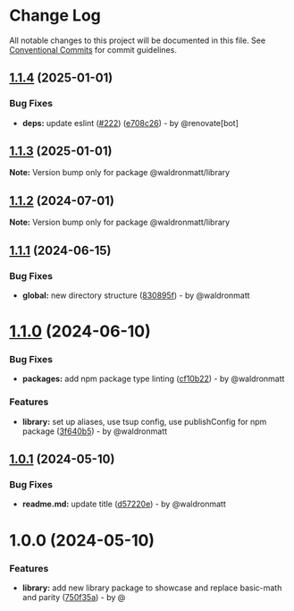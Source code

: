 # Change Log

All notable changes to this project will be documented in this file.
See [Conventional Commits](https://conventionalcommits.org) for commit guidelines.

## [1.1.4](https://github.com/waldronmatt/groundwork/compare/@waldronmatt/library@1.1.3...@waldronmatt/library@1.1.4) (2025-01-01)

### Bug Fixes

* **deps:** update eslint ([#222](https://github.com/waldronmatt/groundwork/issues/222)) ([e708c26](https://github.com/waldronmatt/groundwork/commit/e708c2669e00e2a6e83982373ab085a37343d11f)) - by @renovate[bot]

## [1.1.3](https://github.com/waldronmatt/groundwork/compare/@waldronmatt/library@1.1.2...@waldronmatt/library@1.1.3) (2025-01-01)

**Note:** Version bump only for package @waldronmatt/library

## [1.1.2](https://github.com/waldronmatt/groundwork/compare/@waldronmatt/library@1.1.1...@waldronmatt/library@1.1.2) (2024-07-01)

**Note:** Version bump only for package @waldronmatt/library

## [1.1.1](https://github.com/waldronmatt/groundwork/compare/@waldronmatt/library@1.1.0...@waldronmatt/library@1.1.1) (2024-06-15)

### Bug Fixes

* **global:** new directory structure ([830895f](https://github.com/waldronmatt/groundwork/commit/830895f9c1559f540c56b791febbb80cc56ec5d6)) - by @waldronmatt

# [1.1.0](https://github.com/waldronmatt/groundwork/compare/@waldronmatt/library@1.0.1...@waldronmatt/library@1.1.0) (2024-06-10)

### Bug Fixes

* **packages:** add npm package type linting ([cf10b22](https://github.com/waldronmatt/groundwork/commit/cf10b228d90d1850726ad19013bfa4ced5aff018)) - by @waldronmatt

### Features

* **library:** set up aliases, use tsup config, use publishConfig for npm package ([3f640b5](https://github.com/waldronmatt/groundwork/commit/3f640b54d36564eb46b76f7014c28b629c4c5f21)) - by @waldronmatt

## [1.0.1](https://github.com/waldronmatt/groundwork/compare/@waldronmatt/library@1.0.0...@waldronmatt/library@1.0.1) (2024-05-10)

### Bug Fixes

* **readme.md:** update title ([d57220e](https://github.com/waldronmatt/groundwork/commit/d57220ee78cfb9eeb2c1ea6e07965a5cbd1035d3)) - by @waldronmatt

# 1.0.0 (2024-05-10)

### Features

* **library:** add new library package to showcase and replace basic-math and parity ([750f35a](https://github.com/waldronmatt/groundwork/commit/750f35aa2e11b25d779c74a353ef233b07cd9962)) - by @
